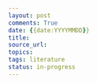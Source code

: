 ```yaml
---
layout: post
comments: True
date: {{date:YYYYMMDD}}
title: 
source_url: 
topics: 
tags: literature
status: in-progress
---
```

